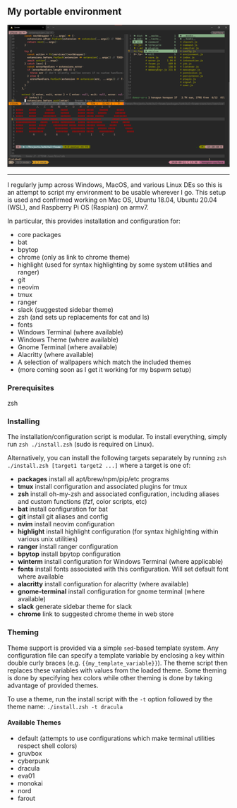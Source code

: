 ## My portable environment

<img src="screenshot.png" alt="Screenshot">
<hr>
I regularly jump across Windows, MacOS, and various Linux DEs so this is an attempt to script my environment to be usable wherever I go. This
setup is used and confirmed working on Mac OS, Ubuntu 18.04, Ubuntu 20.04 (WSL), and Raspberry Pi OS (Raspian) on armv7.

In particular, this provides installation and configuration for:

  * core packages
  * bat
  * bpytop
  * chrome (only as link to chrome theme)
  * highlight (used for syntax highlighting by some system utilities and ranger)
  * git
  * neovim
  * tmux
  * ranger
  * slack (suggested sidebar theme)
  * zsh (and sets up replacements for cat and ls)
  * fonts
  * Windows Terminal (where available)
  * Windows Theme (where available)
  * Gnome Terminal (where available)
  * Alacritty (where available)
  * A selection of wallpapers which match the included themes
  * (more coming soon as I get it working for my bspwm setup)

### Prerequisites
zsh

### Installing
The installation/configuration script is modular. To install everything, simply run `zsh ./install.zsh` (sudo is required on Linux).

Alternatively, you can install the following targets separately by running `zsh ./install.zsh [target1 target2 ...]` where a target is one of:

  * **packages** install all apt/brew/npm/pip/etc programs
  * **tmux** install configuration and associated plugins for tmux
  * **zsh** install oh-my-zsh and associated configuration, including aliases and custom functions (fzf, color scripts, etc)
  * **bat** install configuration for bat
  * **git** install git aliases and config
  * **nvim** install neovim configuration
  * **highlight** install highlight configuration (for syntax highlighting within various unix utilities)
  * **ranger** install ranger configuration
  * **bpytop** install bpytop configuration
  * **winterm** install configuration for Windows Terminal (where applicable)
  * **fonts** install fonts associated with this configuration. Will set default font where available
  * **alacritty** install configuration for alacritty (where available)
  * **gnome-terminal** install configuration for gnome terminal (where available)
  * **slack** generate sidebar theme for slack
  * **chrome** link to suggested chrome theme in web store

### Theming
Theme support is provided via a simple `sed`-based template system. Any configuration file can specify a template variable by enclosing a key
within double curly braces (e.g. `{{my_template_variable}}`). The theme script then replaces these variables with values from the loaded theme.
Some theming is done by specifying hex colors while other theming is done by taking advantage of provided themes.


To use a theme, run the install script with the `-t` option followed by the theme name: `./install.zsh -t dracula`

#### Available Themes
  * default (attempts to use configurations which make terminal utilities respect shell colors)
  * gruvbox
  * cyberpunk
  * dracula
  * eva01
  * monokai
  * nord
  * farout

